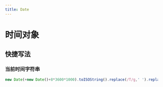 ```yaml
--- 
title: Date 
---
```

# 时间对象

## 快捷写法
### 当前时间字符串
``` js 
new Date(+new Date()+8*3600*1000).toISOString().replace(/T/g,' ').replace(/\.[\d]{3}Z/,'').split(' ')[0]
```
